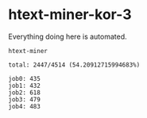 # htext-miner-kor-3

Everything doing here is automated.

```
htext-miner

total: 2447/4514 (54.20912715994683%)

job0: 435
job1: 432
job2: 618
job3: 479
job4: 483
```